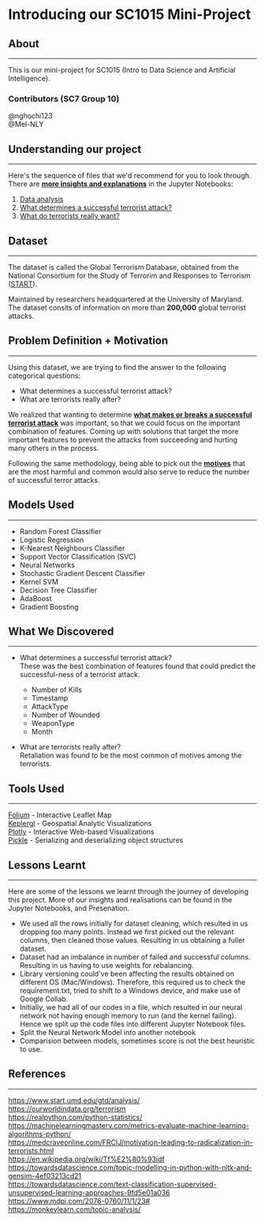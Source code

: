 # Introducing our SC1015 Mini-Project

## About
---
This is our mini-project for SC1015 (Intro to Data Science and Artificial Intelligence).

### Contributors (SC7 Group 10)
@nghochi123<br>
@Mel-NLY

## Understanding our project
---
Here's the sequence of files that we'd recommend for you to look through. There are <u><b>more insights and explanations</u></b> in the Jupyter Notebooks:<br>
1. [Data analysis](Data_analysis.ipynb)
2. [What determines a successful terrorist attack?](What_determines_a_successful_terrorist_attack_.ipynb)
3. [What do terrorists really want?](What_do_terrorists_really_want_.ipynb)

## Dataset
---
The dataset is called the Global Terrorism Database, obtained from the National Consortium for the Study of Terrorim and Responses to Terrorism ([START](https://www.start.umd.edu/gtd/)).

Maintained by researchers headquartered at the University of Maryland. The dataset consits of information on more than <b>200,000</b> global terrorist attacks.

## Problem Definition + Motivation
---
Using this dataset, we are trying to find the answer to the following categorical questions:
- What determines a successful terrorist attack?
- What are terrorists really after?

We realized that wanting to determine <u><b>what makes or breaks a successful terrorist attack</b></u> was important, so that we could focus on the important combination of features. Coming up with solutions that target the more important features to prevent the attacks from succeeding and hurting many others in the process.

Following the same methodology, being able to pick out the <u><b>motives</b></u> that are the most harmful and common would also serve to reduce the number of successful terror attacks.


## Models Used
---
- Random Forest Classifier<br>
- Logistic Regression<br>
- K-Nearest Neighbours Classifier<br>
- Support Vector Classification (SVC)<br>
- Neural Networks<br>
- Stochastic Gradient Descent Classifier<br>
- Kernel SVM<br>
- Decision Tree Classifier<br>
- AdaBoost<br>
- Gradient Boosting<br>

## What We Discovered
---
- What determines a successful terrorist attack?<br>
These was the best combination of features found that could predict the successful-ness of a terrorist attack.
    - Number of Kills
    - Timestamp
    - AttackType
    - Number of Wounded
    - WeaponType
    - Month<br>

- What are terrorists really after?<br>
Retaliation was found to be the most common of motives among the terrorists.



## Tools Used
---
[Folium](https://python-visualization.github.io/folium/) - Interactive Leaflet Map<br>
[Keplergl](https://kepler.gl/) - Geospatial Analytic Visualizations<br>
[Plotly](https://plotly.com/) - Interactive Web-based Visualizations<br>
[Pickle](https://docs.python.org/3/library/pickle.html) - Serializing and deserializing object structures

## Lessons Learnt
---
Here are some of the lessons we learnt through the journey of developing this project. More of our insights and realisations can be found in the Jupyter Notebooks, and Presenation.
- We used all the rows initially for dataset cleaning, which resulted in us dropping too many points. Instead we first picked out the relevant columns, then cleaned those values. Resulting in us obtaining a fuller dataset.
- Dataset had an imbalance in number of failed and successful columns. Resulting in us having to use weights for rebalancing.
- Library versioning could've been affecting the results obtained on different OS (Mac/Windows). Therefore, this required us to check the requirement.txt, tried to shift to a Windows device, and make use of Google Collab.
- Initially, we had all of our codes in a file, which resulted in our neural network not having enough memory to run (and the kernel failing). Hence we split up the code files into different Jupyter Notebook files.
- Split the Neural Network Model into another notebook
- Comparision between models, sometimes score is not the best heuristic to use.

## References
---
https://www.start.umd.edu/gtd/analysis/<br>
https://ourworldindata.org/terrorism <br>
https://realpython.com/python-statistics/<br>
https://machinelearningmastery.com/metrics-evaluate-machine-learning-algorithms-python/</br>
https://medcraveonline.com/FRCIJ/motivation-leading-to-radicalization-in-terrorists.html<br>
https://en.wikipedia.org/wiki/Tf%E2%80%93idf<br>
https://towardsdatascience.com/topic-modelling-in-python-with-nltk-and-gensim-4ef03213cd21<br>
https://towardsdatascience.com/text-classification-supervised-unsupervised-learning-approaches-9fd5e01a036<br>
https://www.mdpi.com/2076-0760/11/1/23#<br>
https://monkeylearn.com/topic-analysis/<br>
